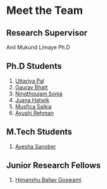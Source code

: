 # Meet the Team

## Research Supervisor
Anil Mukund Limaye Ph.D

## Ph.D Students
1. [Uttariya Pal]()
2. [Gaurav Bhatt]()
3. [Ningthoujam Sonia]()
4. [Juana Hatwik]()
5. [Musfica Saikia]()
6. [Ayushi Rehman]()


## M.Tech Students
1. [Ayesha Sanober]()


## Junior Research Fellows
1. [Himanshu Ballav Goswami]()
